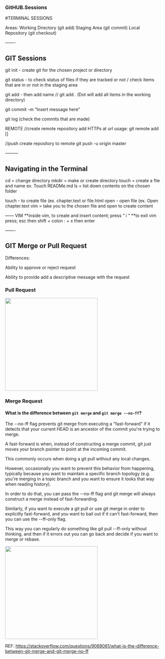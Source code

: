 ### GitHUB.Sessions

#TERMINAL SESSIONS

Areas:
Working Directory (git add)
Staging Area      (git commit)
Local Repository  (git checkout) 


——-
## GIT Sessions

git init - create git for the chosen project or directory

git status - to check status of files if they are tracked or not / check items that are in or not in the staging area

git add - then add name //
git add . (Dot will add all items in the working directory)

git commit -m “Insert message here”

git log (check the commits that are made)

REMOTE
//create remote repository add HTTPs at url
usage: git remote add [<options>] <name> <url>
  
 //push create repository to remote
 git push -u origin master
 
———
## Navigating in the Terminal

cd = change directory
mkdir = make or create directory
touch = create a file and name  ex. Touch READMe.md
ls = list down contents on the chosen folder

touch - to create file (ex. chapter.text or file.html
open - open file (ex. Open chapter.text
vim = take you to the chosen file and open to create content

——
VIM
**inside vim, to create and insert content; press “ i “
**to exit vim press; esc then shift + colon : + x then enter

——-
## GIT Merge or Pull Request

Differences:

Ability to approve or reject request

Ability to provide add a descriptive message with the request


### Pull Request

<img src="https://i.stack.imgur.com/iUcsn.jpg" width="300">


### Merge Request

#### What is the difference between `git merge` and `git merge --no-ff`?

The --no-ff flag prevents git merge from executing a "fast-forward" if it detects that your current HEAD is an ancestor of the commit you're trying to merge. 

A fast-forward is when, instead of constructing a merge commit, git just moves your branch pointer to point at the incoming commit. 

This commonly occurs when doing a git pull without any local changes.


However, occasionally you want to prevent this behavior from happening, typically because you want to maintain a specific branch topology (e.g. you're merging in a topic branch and you want to ensure it looks that way when reading history). 

In order to do that, you can pass the --no-ff flag and git merge will always construct a merge instead of fast-forwarding.

Similarly, if you want to execute a git pull or use git merge in order to explicitly fast-forward, and you want to bail out if it can't fast-forward, then you can use the --ff-only flag. 

This way you can regularly do something like git pull --ff-only without thinking, and then if it errors out you can go back and decide if you want to merge or rebase.


<img src="https://i.stack.imgur.com/GGkZc.png" width="300">

REF: https://stackoverflow.com/questions/9069061/what-is-the-difference-between-git-merge-and-git-merge-no-ff



